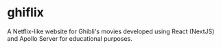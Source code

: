 # ghiflix
A Netflix-like website for Ghibli's movies developed using React (NextJS) and Apollo Server for educational purposes. 
